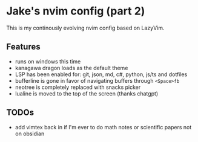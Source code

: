 # Jake's nvim config (part 2)

This is my continously evolving nvim config based on LazyVim.

## Features
- runs on windows this time
- kanagawa dragon loads as the default theme
- LSP has been enabled for: git, json, md, c#, python, js/ts and dotfiles
- bufferline is gone in favor of navigating buffers through `<Space>fb`
- neotree is completely replaced with snacks picker
- lualine is moved to the top of the screen (thanks chatgpt)

## TODOs
- add vimtex back in if I'm ever to do math notes or scientific papers not on obsidian
